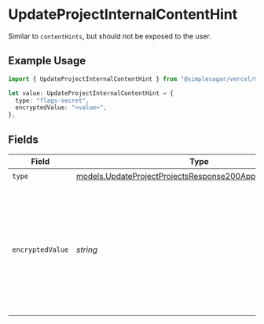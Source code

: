 # UpdateProjectInternalContentHint

Similar to `contentHints`, but should not be exposed to the user.

## Example Usage

```typescript
import { UpdateProjectInternalContentHint } from "@simplesagar/vercel/models/updateprojectop.js";

let value: UpdateProjectInternalContentHint = {
  type: "flags-secret",
  encryptedValue: "<value>",
};
```

## Fields

| Field                                                                                                                          | Type                                                                                                                           | Required                                                                                                                       | Description                                                                                                                    |
| ------------------------------------------------------------------------------------------------------------------------------ | ------------------------------------------------------------------------------------------------------------------------------ | ------------------------------------------------------------------------------------------------------------------------------ | ------------------------------------------------------------------------------------------------------------------------------ |
| `type`                                                                                                                         | [models.UpdateProjectProjectsResponse200ApplicationJSONType](../models/updateprojectprojectsresponse200applicationjsontype.md) | :heavy_check_mark:                                                                                                             | N/A                                                                                                                            |
| `encryptedValue`                                                                                                               | *string*                                                                                                                       | :heavy_check_mark:                                                                                                             | Contains the `value` of the env variable, encrypted with a special key to make decryption possible in the subscriber Lambda.   |